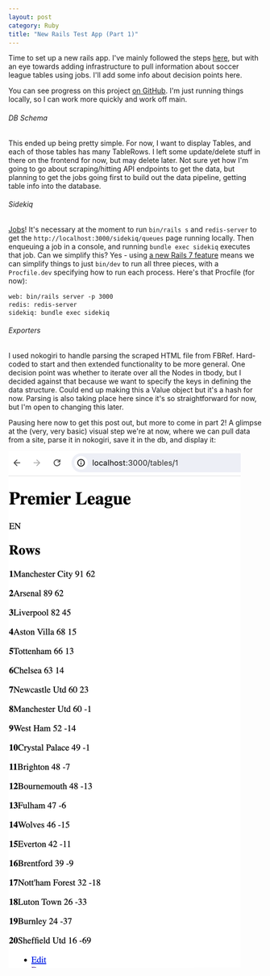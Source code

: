 ```yaml
---
layout: post
category: Ruby
title: "New Rails Test App (Part 1)"
---
```


Time to set up a new rails app. I've mainly followed the steps [here](https://guides.rubyonrails.org/getting_started.html), but with an eye towards adding infrastructure to pull information about soccer league tables using jobs. I'll add some info about decision points here.

You can see progress on this project [on GitHub](https://github.com/cbalthazard1/rta). I'm just running things locally, so I can work more quickly and work off main.

###### DB Schema

This ended up being pretty simple. For now, I want to display Tables, and each of those tables has many TableRows. I left some update/delete stuff in there on the frontend for now, but may delete later. Not sure yet how I'm going to go about scraping/hitting API endpoints to get the data, but planning to get the jobs going first to build out the data pipeline, getting table info into the database.

###### Sidekiq

[Jobs](https://guides.rubyonrails.org/active_job_basics.html)! It's necessary at the moment to run `bin/rails s` and `redis-server` to get the `http://localhost:3000/sidekiq/queues` page running locally. Then enqueuing a job in a console, and running `bundle exec sidekiq` executes that job. Can we simplify this? Yes - using [a new Rails 7 feature](https://railsnotes.xyz/blog/procfile-bin-dev-rails7) means we can simplify things to just `bin/dev` to run all three pieces, with a `Procfile.dev` specifying how to run each process. Here's that Procfile (for now):
```
web: bin/rails server -p 3000
redis: redis-server
sidekiq: bundle exec sidekiq
```

###### Exporters

I used nokogiri to handle parsing the scraped HTML file from FBRef. Hard-coded to start and then extended functionality to be more general. One decision point was whether to iterate over all the Nodes in tbody, but I decided against that because we want to specify the keys in defining the data structure. Could end up making this a Value object but it's a hash for now. Parsing is also taking place here since it's so straightforward for now, but I'm open to changing this later.

Pausing here now to get this post out, but more to come in part 2! A glimpse at the (very, very basic) visual step we're at now, where we can pull data from a site, parse it in nokogiri, save it in the db, and display it:

![image](/assets/images/rta_part_1.png)